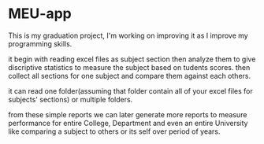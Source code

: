 # MEU-app
This is my graduation project, I'm working on improving it as I improve my programming skills.

it begin with reading excel files as subject section then analyze them to give discriptive statistics
to measure the subject based on tudents scores.
then collect all sections for one subject and compare them against each others.

it can read one folder(assuming that folder contain all of your excel files for subjects' sections) or multiple folders.

from these simple reports we can later generate more reports to measure performance
for entire College, Department and even an entire University like comparing a subject to others or its self over period of years.
